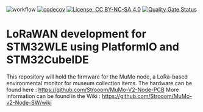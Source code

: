 ![workflow](https://github.com/strooom/MuMo-v2-Node-SW/actions/workflows/testbuildrelease.yml/badge.svg)
[![codecov](https://codecov.io/gh/Strooom/MuMo-v2-Node-SW/graph/badge.svg?token=7KF1NA1ACQ)](https://codecov.io/gh/Strooom/MuMo-v2-Node-SW)
[![License: CC BY-NC-SA 4.0](https://img.shields.io/badge/License-CC_BY--NC--SA_4.0-lightgrey.svg)](https://creativecommons.org/licenses/by-nc-sa/4.0/)
[![Quality Gate Status](https://sonarcloud.io/api/project_badges/measure?project=strooom_mumo-sw&metric=alert_status)](https://sonarcloud.io/summary/new_code?id=strooom_mumo-sw)

# LoRaWAN development for STM32WLE using PlatformIO and STM32CubeIDE

This repository will hold the firmware for the MuMo node, a LoRa-based environmental monitor for museum collection items.
The hardware can be found here : https://github.com/Strooom/MuMo-V2-Node-PCB
More information can be found in the Wiki : https://github.com/Strooom/MuMo-v2-Node-SW/wiki
